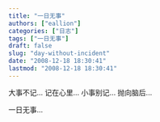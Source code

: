 ```yaml
---
title: "一日无事"
authors: ["eallion"]
categories: ["日志"]
tags: ["一日无事"]
draft: false
slug: "day-without-incident"
date: "2008-12-18 18:30:41"
lastmod: "2008-12-18 18:30:41"
---
```


大事不记... 记在心里...
小事别记... 抛向脑后...

一日无事...
